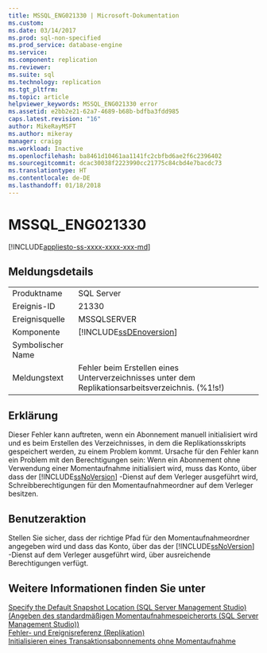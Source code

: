 ```yaml
---
title: MSSQL_ENG021330 | Microsoft-Dokumentation
ms.custom: 
ms.date: 03/14/2017
ms.prod: sql-non-specified
ms.prod_service: database-engine
ms.service: 
ms.component: replication
ms.reviewer: 
ms.suite: sql
ms.technology: replication
ms.tgt_pltfrm: 
ms.topic: article
helpviewer_keywords: MSSQL_ENG021330 error
ms.assetid: e2bb2e21-62a7-4689-b68b-bdfba3fdd985
caps.latest.revision: "16"
author: MikeRayMSFT
ms.author: mikeray
manager: craigg
ms.workload: Inactive
ms.openlocfilehash: ba8461d10461aa1141fc2cbfbd6ae2f6c2396402
ms.sourcegitcommit: dcac30038f2223990cc21775c84cbd4e7bacdc73
ms.translationtype: HT
ms.contentlocale: de-DE
ms.lasthandoff: 01/18/2018
---
```

# <a name="mssqleng021330"></a>MSSQL_ENG021330
[!INCLUDE[appliesto-ss-xxxx-xxxx-xxx-md](../../includes/appliesto-ss-xxxx-xxxx-xxx-md.md)]
    
## <a name="message-details"></a>Meldungsdetails  
  
|||  
|-|-|  
|Produktname|SQL Server|  
|Ereignis-ID|21330|  
|Ereignisquelle|MSSQLSERVER|  
|Komponente|[!INCLUDE[ssDEnoversion](../../includes/ssdenoversion-md.md)]|  
|Symbolischer Name||  
|Meldungstext|Fehler beim Erstellen eines Unterverzeichnisses unter dem Replikationsarbeitsverzeichnis. (%1!s!)|  
  
## <a name="explanation"></a>Erklärung  
 Dieser Fehler kann auftreten, wenn ein Abonnement manuell initialisiert wird und es beim Erstellen des Verzeichnisses, in dem die Replikationsskripts gespeichert werden, zu einem Problem kommt. Ursache für den Fehler kann ein Problem mit den Berechtigungen sein: Wenn ein Abonnement ohne Verwendung einer Momentaufnahme initialisiert wird, muss das Konto, über dass der [!INCLUDE[ssNoVersion](../../includes/ssnoversion-md.md)] -Dienst auf dem Verleger ausgeführt wird, Schreibberechtigungen für den Momentaufnahmeordner auf dem Verleger besitzen.  
  
## <a name="user-action"></a>Benutzeraktion  
 Stellen Sie sicher, dass der richtige Pfad für den Momentaufnahmeordner angegeben wird und dass das Konto, über das der [!INCLUDE[ssNoVersion](../../includes/ssnoversion-md.md)] -Dienst auf dem Verleger ausgeführt wird, über ausreichende Berechtigungen verfügt.  
  
## <a name="see-also"></a>Weitere Informationen finden Sie unter  
 [Specify the Default Snapshot Location &#40;SQL Server Management Studio&#41; (Angeben des standardmäßigen Momentaufnahmespeicherorts &#40;SQL Server Management Studio&#41;)](../../relational-databases/replication/specify-the-default-snapshot-location-sql-server-management-studio.md)   
 [Fehler- und Ereignisreferenz &#40;Replikation&#41;](../../relational-databases/replication/errors-and-events-reference-replication.md)   
 [Initialisieren eines Transaktionsabonnements ohne Momentaufnahme](../../relational-databases/replication/initialize-a-transactional-subscription-without-a-snapshot.md)  
  
  
